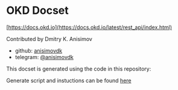OKD Docset
=======================

[https://docs.okd.io](https://docs.okd.io/latest/rest_api/index.html)

Contributed by Dmitry K. Anisimov

* github: [anisimovdk](https://github.com/anisimovdk)
* telegram: [@anisimovdk](https://t.me/anisimovdk)

This docset is generated using the code in this repository:

Generate script and instuctions can be found [here](https://github.com/anisimovdk/okd-dash-docset)

